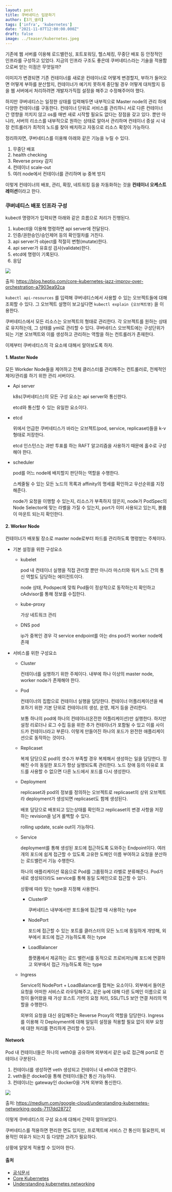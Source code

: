 ```yaml
---
layout: post  
title: 쿠버네티스 입문하기
author: [3기_샐리]
tags: ['infra', 'kubernetes']
date: "2021-11-07T12:00:00.000Z"
draft: false
image: ../teaser/kubernetes.jpeg
---
```


기존에 웹 서버를 이용해 로드밸런싱, 포트포워딩, 헬스체킹, 무중단 배포 등 안정적인 인프라를 구성하고 있었다. 지금의 인프라 구조도 좋은데 쿠버네티스라는 기술을 적용함으로써 얻는 이점은 무엇일까?

이미지가 변경되면 기존 컨테이너를 새로운 컨테이너로 어떻게 변경할지, 부하가 들어오면 어떻게 부하를 분산할지, 컨테이너가 예기치 못하게 중단될 경우 어떻게 대처할지 등을 웹 서버에서 처리하려면 개발자가직접 설정을 해주고 수정해주어야 했다.

하지만 쿠버네티스는 일정한 상태를 입력해두면 내부적으로 Master node의 관리 하에 다양한 컨테이너를 구동한다. 컨테이너 단위로 서비스를 관리하니 서로 다른 컨테이너 간 영향을 끼치지 않고 os를 매번 새로 시작할 필요도 없다는 장점을 갖고 있다. 뿐만 아니라, 서버의 리소스를 내부적으로 원하는 상태로 알아서 관리하며 컨테이너 증설 시 내장 컨트롤러가 최적의 노드를 찾아 배치하고 자동으로 리소스 확장이 가능하다.

정리하자면, 쿠버네티스를 이용해 아래와 같은 기능을 누릴 수 있다.

1. 무중단 배포
2. health checking
3. Reverse proxy 감지
4. 컨테이너 scale-out
5. 여러 node에서 컨테이너를 관리하며 ip 중복 방지

이렇게 컨테이너의 배포, 관리, 확장, 네트워킹 등을 자동화하는 것을 **컨테이너 오케스트레이션**이라고 한다.



### 쿠버네티스 배포 인프라 구성

kubectl 명령어가 입력되면 아래와 같은 흐름으로 처리가 진행된다.

1. kubectl을 이용해 명령하면 api server에 전달된다.
2. 인증/권한승인/승인제어 등의 확인절차를 거친다.
3. api server가 object를 적절히 변형(mutate)한다.
4. api server가 유효성 검사(validate)한다.
5. etcd에 명령이 기록된다.
6. 응답

<img src="https://user-images.githubusercontent.com/43775108/135277150-6c626d51-d338-4125-92b2-6183c5ed5373.png">

출처: https://blog.heptio.com/core-kubernetes-jazz-improv-over-orchestration-a7903ea92ca



`kubectl api-resources` 를 입력해 쿠버네티스에서 사용할 수 있는 오브젝트들에 대해 조회할 수 있다. 그 오브젝트 설명이 보고싶다면 `kubectl explain {오브젝트명}` 을 이용한다.

쿠버네티스에서 모든 리소스는 오브젝트의 형태로 관리한다. 각 오브젝트를 원하는 상태로 유지하는데, 그 상태를 yml로 관리할 수 있다. 쿠버네티스 오브젝트에는 구성단위가 되는 기본 오브젝트와 이를 생성하고 관리하는 역할을 하는 컨트롤러가 존재한다.

이제부터 쿠버네티스의 각 요소에 대해서 알아보도록 하자.

#### 1. Master Node

모든 Workder Node들을 제어하고 전체 클러스터를 관리해주는 컨트롤러로, 전체적인 제어/관리를 하기 위한 관리 서버이다.

- Api server

  k8s(쿠버네티스)의 모든 구성 요소는 api server와 통신한다.

  etcd와 통신할 수 있는 유일한 요소이다.

- etcd

  위에서 언급한 쿠버네티스가 바라는 오브젝트(pod, service, replicaset)들을 k-v 형태로 저장한다.

  etcd 인스턴스는 과반 투표를 하는 RAFT 알고리즘을 사용하기 때문에 홀수로 구성해야 한다.

- scheduler

  pod를 어느 node에 배치할지 판단하는 역할을 수행한다.

  스케줄될 수 있는 모든 노드의 목록과 affinity의 명세를 확인하고 우선순위를 지정해준다.

  node가 요청을 이행할 수 있는지, 리소스가 부족하지 않은지, node가 PodSpec의 Node Selector에 맞는 라벨을 가질 수 있는지, port가 이미 사용되고 있는지, 볼륨이 마운트 되는지 확인한다.

#### 2. Worker Node

컨테이너가 배포될 장소로 master node로부터 파드를 관리하도록 명령받는 주체이다.

- 기본 설정을 위한 구성요소

  - kubelet

    pod 내 컨테이너 실행을 직접 관리할 뿐만 아니라 마스터와 워커 노드 간의 통신 역할도 담당하는 에이전트이다.

    node 상태, Podspec에 맞춰 Pod들이 정상적으로 동작하는지 확인하고 cAdvisor를 통해 정보를 수집한다.

  - kube-proxy

    가상 네트워크 관리

  - DNS pod

    ip가 중복인 경우 각 service endpoint를 아는 dns pod가 worker node에 존재

- 서비스를 위한 구성요소

  - Cluster

    컨테이너를 실행하기 위한 주체이다. 내부에 하나 이상의 master node, worker node가 존재해야 한다.

  - Pod

    컨테이너의 집합으로 컨테이너 실행을 담당한다. 컨테이너 어플리케이션을 배포하기 위한 기본 단위로 컨테이너의 생성, 운영, 제거 등을 관리한다.

    보통 하나의 pod에 하나의 컨테이너(온전한 어플리케이션)만 실행한다. 하지만 설정 리로더나 로그 수집 등을 위한 추가 컨테이너가 포함될 수 있고 이를 사이드카 컨테이너라고 부른다. 이렇게 만들어진 하나의 포드가 완전한 애플리케이션으로 동작하는 것이다.

  - Replicaset

    복제 담당으로 pod의 갯수가 부족할 경우 복제해서 생성하는 일을 담당한다. 정해진 수의 동일한 포드가 항상 실행되도록 관리한다. 노드 장애 등의 이유로 포드를 사용할 수 없으면 다른 노드에서 포드를 다시 생성한다.

  - Deployment

    replicaset과 pod의 정보를 정의하는 오브젝트로 replicaset의 상위 오브젝트라 deployment가 생성되면 replicaset도 함께 생성된다.

    배포 담당으로 배포되고 있는상태를 확인하고 replicaset의 변경 사항을 저장하는 revision을 남겨 롤백할 수 있다.

    rolling update, scale out이 가능하다.

  - Service

    deployment를 통해 생성된 포드에 접근하도록 도와주는 Endpoint이다. 여러 개의 포드에 쉽게 접근할 수 있도록 고유한 도메인 이름 부여하고 요청을 분산하는 로드밸런서 기능 수행한다.

    하나의 애플리케이션 묶음으로 Pod를 그룹핑하고 라벨로 분류해준다. Pod가 새로 생성되더라도 service를 통해 동일 도메인으로 접근할 수 있다.

    상황에 따라 맞는 type을 지정해 사용한다.

    - ClusterIP

      쿠버네티스 내부에서만 포드들에 접근할 때 사용하는 type

    - NodePort

      포드에 접근할 수 있는 포트를 클러스터의 모든 노드에 동일하게 개방해, 외부에서 포드에 접근 가능하도록 하는 type

    - LoadBalancer

      플랫폼에서 제공하는 로드 밸런서를 동적으로 프로비저닝해 포드에 연결하고 외부에서 접근 가능하도록 하는 type

  - Ingress

    Service의 NodePort + LoadBalancer를 합쳐논 요소이다. 외부에서 들어온 요청을 어떠한 서비스로 라우팅해주고, 같은 ip에 대해 다른 도메인 이름으로 요청이 들어왔을 때 가상 호스트 기반의 요청 처리, SSL/TLS 보안 연결 처리의 역할을 수행한다.

    외부의 요청을 대신 응답해주는 Reverse Proxy의 역할을 담당한다. Ingress를 이용해 각 Deployment에 대해 일일히 설정을 적용할 필요 없이 외부 요청에 대한 처리를 편리하게 관리할 수 있다.

#### Network

Pod 내 컨테이너들은 하나의 veth0을 공유하며 외부에서 같은 ip로 접근해 port로 컨테이너 구분된다.

1. 컨테이너를 생성하면 veth 생성되고 컨테이너 내 eth0과 연결한다.
2. veth들은 docke0을 통해 컨테이너들간 통신 가능하다.
3. 컨테이너는 gateway인 docker0을 거쳐 외부와 통신한다.

<img src="https://user-images.githubusercontent.com/43775108/135275554-2b95e0db-415b-4163-9ae3-258215073902.png">

출처: https://medium.com/google-cloud/understanding-kubernetes-networking-pods-7117dd28727



이렇게 쿠버네티스의 구성 요소에 대해서 간략히 알아보았다.

쿠버네티스를 적용하면 편리한 면도 있지만, 프로젝트에 서비스 간 통신이 필요한지, 비용적인 여유가 되는지 등 다양한 고려가 필요하다.

상황에 알맞게 적용할 수 있어야 한다.



#### 출처

- [공식문서](https://kubernetes.io/)
- [Core Kubernetes](https://blog.heptio.com/core-kubernetes-jazz-improv-over-orchestration-a7903ea92ca)
- [Understanding kubernetes networking](https://medium.com/google-cloud/understanding-kubernetes-networking-pods-7117dd28727)
